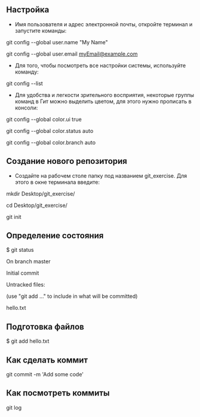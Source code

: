 ## Настройка
* Имя пользователя и адрес электронной почты, откройте терминал и запустите команды:

 git config --global user.name "My Name"

git config --global user.email myEmail@example.com

* Для того, чтобы посмотреть все настройки системы, используйте команду:

git config --list

* Для удобства и легкости зрительного восприятия, некоторые группы команд в Гит можно выделить цветом, для этого нужно прописать в консоли:

git config --global color.ui true

git config --global color.status auto

git config --global color.branch auto


## Создание нового репозитория
* Создайте на рабочем столе папку под названием git_exercise. Для этого в окне терминала введите:

 mkdir Desktop/git_exercise/

cd Desktop/git_exercise/

git init

## Определение состояния
$ git status

On branch master

Initial commit

Untracked files:

(use "git add ..." to include in what will be committed)

hello.txt

## Подготовка файлов
$ git add hello.txt

## Как сделать коммит
git commit -m 'Add some code'

## Как посмотреть коммиты
git log

